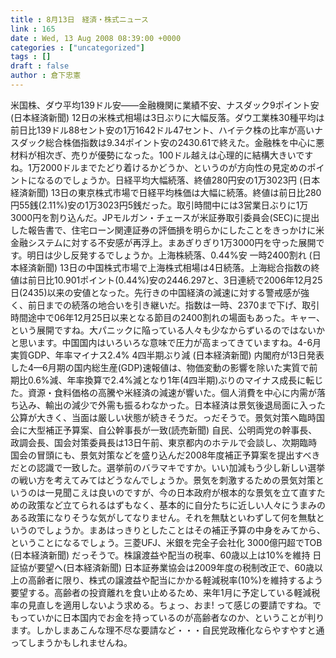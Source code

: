 ```yaml
---
title : 8月13日　経済・株式ニュース
link : 165
date : Wed, 13 Aug 2008 08:39:00 +0000
categories : ["uncategorized"]
tags : []
draft : false
author : 倉下忠憲
---
```


米国株、ダウ平均139ドル安——金融機関に業績不安、ナスダック9ポイント安(日本経済新聞) 12日の米株式相場は3日ぶりに大幅反落。ダウ工業株30種平均は前日比139ドル88セント安の1万1642ドル47セント、ハイテク株の比率が高いナスダック総合株価指数は9.34ポイント安の2430.61で終えた。金融株を中心に悪材料が相次ぎ、売りが優勢になった。100ドル越えは心理的に結構大きいですね。1万2000ドルまでたどり着けるかどうか、というのが方向性の見定めのポイントになるのでしょうか。日経平均大幅続落、終値280円安の1万3023円 (日本経済新聞) 13日の東京株式市場で日経平均株価は大幅に続落。終値は前日比280円55銭(2.11%)安の1万3023円5銭だった。取引時間中には3営業日ぶりに1万3000円を割り込んだ。JPモルガン・チェースが米証券取引委員会(SEC)に提出した報告書で、住宅ローン関連証券の評価損を明らかにしたことをきっかけに米金融システムに対する不安感が再浮上。まあぎりぎり1万3000円を守った展開です。明日は少し反発するでしょうか。上海株続落、0.44%安 一時2400割れ (日本経済新聞) 13日の中国株式市場で上海株式相場は4日続落。上海総合指数の終値は前日比10.901ポイント(0.44%)安の2446.297と、3日連続で2006年12月25日(2435)以来の安値となった。先行きの中国経済の減速に対する警戒感が強く、前日までの続落の地合いを引き継いだ。指数は一時、2370まで下げ、取引時間途中で06年12月25日以来となる節目の2400割れの場面もあった。キャー、という展開ですね。大パニックに陥っている人々も少なからずいるのではないかと思います。中国国内はいろいろな意味で圧力が高まってきていますね。4-6月実質GDP、年率マイナス2.4% 4四半期ぶり減 (日本経済新聞) 内閣府が13日発表した4—6月期の国内総生産(GDP)速報値は、物価変動の影響を除いた実質で前期比0.6%減、年率換算で2.4%減となり1年(4四半期)ぶりのマイナス成長に転じた。資源・食料価格の高騰や米経済の減速が響いた。個人消費を中心に内需が落ち込み、輸出の減少で外需も振るわなかった。日本経済は景気後退局面に入った公算が大きく、当面は厳しい状態が続きそうだ。っだそうで。景気対策へ臨時国会に大型補正予算案、自公幹事長が一致(読売新聞) 自民、公明両党の幹事長、政調会長、国会対策委員長は13日午前、東京都内のホテルで会談し、次期臨時国会の冒頭にも、景気対策などを盛り込んだ2008年度補正予算案を提出すべきだとの認識で一致した。選挙前のバラマキですか。いい加減もう少し新しい選挙の戦い方を考えてみてはどうなんでしょうか。景気を刺激するための景気対策というのは一見聞こえは良いのですが、今の日本政府が根本的な景気を立て直すための政策など立てられるはずもなく、基本的に自分たちに近しい人々にうまみのある政策になりそうな気がしてなりません。それを無駄といわずして何を無駄というのでしょうか。まあはっきりとしたことはその補正予算の中身をみてから、ということになるでしょう。三菱UFJ、米銀を完全子会社化 3000億円超でTOB (日本経済新聞) だっそうで。株譲渡益や配当の税率、60歳以上は10%を維持 日証協が要望へ(日本経済新聞) 日本証券業協会は2009年度の税制改正で、60歳以上の高齢者に限り、株式の譲渡益や配当にかかる軽減税率(10%)を維持するよう要望する。高齢者の投資離れを食い止めるため、来年1月に予定している軽減税率の見直しを適用しないよう求める。ちょっ、おま! って感じの要請ですね。でもっていかに日本国内でお金を持っているのが高齢者なのか、ということが判ります。しかしまあこんな理不尽な要請など・・・自民党政権化ならやすやすと通ってしまうかもしれませんね。
